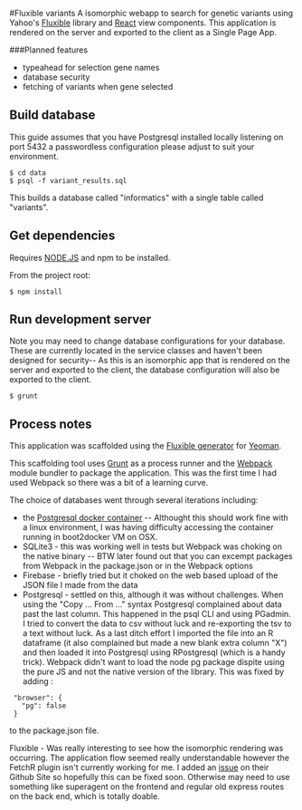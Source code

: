 #Fluxible variants
A isomorphic webapp to search for genetic variants using Yahoo's [Fluxible](http://fluxible.io/) library 
and [React](http://facebook.github.io/react/) view components. This application is rendered
on the server and exported to the client as a Single Page App.

###Planned features

- typeahead for selection gene names
- database security
- fetching of variants when gene selected

## Build database

This guide assumes that you have Postgresql installed locally listening on port 5432
a passwordless configuration please adjust to suit your environment.


```
$ cd data
$ psql -f variant_results.sql
```

This builds a database called "informatics" with a single table called "variants".

## Get dependencies
Requires [NODE.JS](http://nodejs.org/) and npm to be installed.

From the project root:
```
$ npm install 
```

## Run development server
Note you may need to change database configurations for your database. These are currently
located in the service classes and haven't been designed for security-- As this is an 
isomorphic app that is rendered on the server and exported to the client, the database
configuration will also be exported to the client. 

```
$ grunt
```

## Process notes
This application was scaffolded using the [Fluxible generator](https://github.com/yahoo/generator-fluxible)
for [Yeoman](http://yeoman.io/).

This scaffolding tool uses [Grunt](http://gruntjs.com/) as a process runner and the [Webpack](http://webpack.github.io/) 
module bundler to package the application. This was the first time I had used Webpack so there was a bit of a learning
curve.

The choice of databases went through several iterations including:

- the [Postgresql docker container](https://registry.hub.docker.com/_/postgres/) -- Althought this should work fine with 
a linux environment, I was having difficulty accessing the container running in boot2docker VM on OSX.
- SQLite3 - this was working well in tests but Webpack was choking on the native binary -- BTW later found out that you
can excempt packages from Webpack in the package.json or in the Webpack options
- Firebase - briefly tried but it choked on the web based upload of the JSON file I made from the data
- Postgresql - settled on this, although it was without challenges. When using the "Copy ... From ..." syntax Postgresql
complained about data past the last column. This happened in the psql CLI and using PGadmin. I tried to convert the data
to csv without luck and re-exporting the tsv to a text without luck. As a last ditch effort I imported the file into an 
R dataframe (it also complained but made a new blank extra column "X") and then loaded it into Postgresql using RPostgresql
(which is a handy trick). Webpack didn't want to load the node pg package dispite using the pure JS and not the native
version of the library. This was fixed by adding :
 
 ```
  "browser": {
    "pg": false
  }
```
to the package.json file.
 
 
Fluxible - Was really interesting to see how the isomorphic rendering was occurring. The application flow seemed really
understandable however the FetchR plugin isn't currently working for me. I added an [issue](https://github.com/yahoo/fluxible-plugin-fetchr/issues/17)
on their Github Site so hopefully this can be fixed soon. Otherwise may need to use something like superagent on the frontend
and regular old express routes on the back end, which is totally doable. 


